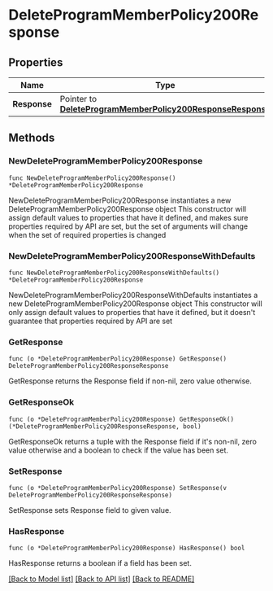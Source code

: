 # DeleteProgramMemberPolicy200Response

## Properties

Name | Type | Description | Notes
------------ | ------------- | ------------- | -------------
**Response** | Pointer to [**DeleteProgramMemberPolicy200ResponseResponse**](DeleteProgramMemberPolicy200ResponseResponse.md) |  | [optional] 

## Methods

### NewDeleteProgramMemberPolicy200Response

`func NewDeleteProgramMemberPolicy200Response() *DeleteProgramMemberPolicy200Response`

NewDeleteProgramMemberPolicy200Response instantiates a new DeleteProgramMemberPolicy200Response object
This constructor will assign default values to properties that have it defined,
and makes sure properties required by API are set, but the set of arguments
will change when the set of required properties is changed

### NewDeleteProgramMemberPolicy200ResponseWithDefaults

`func NewDeleteProgramMemberPolicy200ResponseWithDefaults() *DeleteProgramMemberPolicy200Response`

NewDeleteProgramMemberPolicy200ResponseWithDefaults instantiates a new DeleteProgramMemberPolicy200Response object
This constructor will only assign default values to properties that have it defined,
but it doesn't guarantee that properties required by API are set

### GetResponse

`func (o *DeleteProgramMemberPolicy200Response) GetResponse() DeleteProgramMemberPolicy200ResponseResponse`

GetResponse returns the Response field if non-nil, zero value otherwise.

### GetResponseOk

`func (o *DeleteProgramMemberPolicy200Response) GetResponseOk() (*DeleteProgramMemberPolicy200ResponseResponse, bool)`

GetResponseOk returns a tuple with the Response field if it's non-nil, zero value otherwise
and a boolean to check if the value has been set.

### SetResponse

`func (o *DeleteProgramMemberPolicy200Response) SetResponse(v DeleteProgramMemberPolicy200ResponseResponse)`

SetResponse sets Response field to given value.

### HasResponse

`func (o *DeleteProgramMemberPolicy200Response) HasResponse() bool`

HasResponse returns a boolean if a field has been set.


[[Back to Model list]](../README.md#documentation-for-models) [[Back to API list]](../README.md#documentation-for-api-endpoints) [[Back to README]](../README.md)


